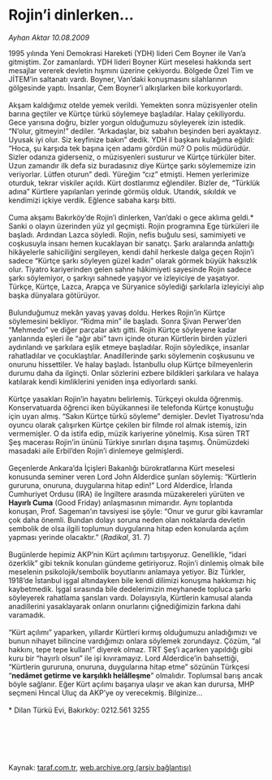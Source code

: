 # Rojin’i dinlerken...

*Ayhan Aktar 10.08.2009*

<div class="taraf_structure_2col_1zq">
<div class="margen_n">



 <p>1995 yılında Yeni Demokrasi Hareketi (YDH) lideri Cem Boyner ile Van’a gitmiştim. Zor zamanlardı. YDH lideri Boyner Kürt meselesi hakkında sert mesajlar vererek devletin hışmını üzerine çekiyordu. Bölgede Özel Tim ve JİTEM’in saltanatı vardı. Boyner, Van’daki konuşmasını silahlarının gölgesinde yaptı. İnsanlar, Cem Boyner’i alkışlarken bile korkuyorlardı. <br/><br/>Akşam kaldığımız otelde yemek verildi. Yemekten sonra müzisyenler otelin barına geçtiler ve Kürtçe türkü söylemeye başladılar. Halay çekiliyordu. Gece yarısına doğru, bizler yorgun olduğumuzu söyleyerek izin istedik. “N’olur, gitmeyin!” dediler. “Arkadaşlar, biz sabahın beşinden beri ayaktayız. Uyusak iyi olur. Siz keyfinize bakın” dedik. YDH il başkanı kulağıma eğildi: “Hoca, şu karşıda tek başına içen adamı gördün mü? O polis müdürüdür. Sizler odanıza giderseniz, o müzisyenleri susturur ve Kürtçe türküler biter. Uzun zamandır ilk defa siz buradasınız diye Kürtçe şarkı söylememize izin veriyorlar. Lütfen oturun” dedi. Yüreğim “cız” etmişti. Hemen yerlerimize oturduk, tekrar viskiler açıldı. Kürt dostlarımız eğlendiler. Bizler de, “Türklük adına” Kürtlere yapılanları yerinde görmüş olduk. Utandık, sıkıldık ve kendimizi içkiye verdik. Eğlence sabaha karşı bitti. <br/><br/>Cuma akşamı Bakırköy’de Rojin’i dinlerken, Van’daki o gece aklıma geldi.* Sanki o olayın üzerinden yüz yıl geçmişti. Rojin programına Ege türküleri ile başladı. Ardından Lazca söyledi. Rojin, nefis buğulu sesi, samimiyeti ve coşkusuyla insanı hemen kucaklayan bir sanatçı. Şarkı aralarında anlattığı hikâyelerle sahiciliğini sergileyen, kendi dahil herkesle dalga geçen Rojin’i sadece “Kürtçe şarkı söyleyen güzel kadın” olarak görmek büyük haksızlık olur. Tiyatro kariyerinden gelen sahne hâkimiyeti sayesinde Rojin sadece şarkı söylemiyor, o şarkıyı sahnede yaşıyor ve izleyiciye de yaşatıyor. Türkçe, Kürtçe, Lazca, Arapça ve Süryanice söylediği şarkılarla izleyiciyi alıp başka dünyalara götürüyor. <br/><br/>Bulunduğumuz mekân yavaş yavaş doldu. Herkes Rojin’in Kürtçe söylemesini bekliyor. “Ridma min” ile başladı. Sonra Şivan Perwer’den “Mehmedo” ve diğer parçalar aktı gitti. Rojin Kürtçe söyleyene kadar yanlarında eşleri ile “ağır abi” tavrı içinde oturan Kürtlerin birden yüzleri aydınlandı ve şarkılara eşlik etmeye başladılar. Rojin söyledikçe, insanlar rahatladılar ve çocuklaştılar. Anadillerinde şarkı söylemenin coşkusunu ve onurunu hissettiler. Ve halay başladı. İstanbullu olup Kürtçe bilmeyenlerin durumu daha da ilginçti. Onlar sözlerini ezbere bildikleri şarkılara ve halaya katılarak kendi kimliklerini yeniden inşa ediyorlardı sanki. <br/><br/>Kürtçe yasakları Rojin’in hayatını belirlemiş. Türkçeyi okulda öğrenmiş. Konservatuarda öğrenci iken büyükannesi ile telefonda Kürtçe konuştuğu için uyarı almış. “Sakın Kürtçe türkü söyleme” demişler. Devlet Tiyatrosu’nda oyuncu olarak çalışırken Kürtçe çekilen bir filmde rol almak istemiş, izin vermemişler. O da istifa edip, müzik kariyerine yönelmiş. Kısa süren TRT Şeş macerası Rojin’in ününü Türkiye sınırları dışına taşımış. Önümüzdeki masadaki aile Erbil’den Rojin’i dinlemeye gelmişlerdi. <br/><br/>Geçenlerde Ankara’da İçişleri Bakanlığı bürokratlarına Kürt meselesi konusunda seminer veren Lord John Alderdice şunları söylemiş: “Kürtlerin gururuna, onuruna, duygularına hitap edin!” Lord Alderdice, İrlanda Cumhuriyet Ordusu (IRA) ile İngiltere arasında müzakereleri yürüten ve <b>Hayırlı Cuma</b> (Good Friday) anlaşmasının mimarıdır. Aynı toplantıda konuşan, Prof. Sageman’ın tavsiyesi ise şöyle: “Onur ve gurur gibi kavramlar çok daha önemli. Bundan dolayı soruna neden olan noktalarda devletin sembolik de olsa ilgili toplumun duygularına hitap eden konularda açılım yapması yerinde olacaktır.” (<i>Radikal</i>, 31. 7) <br/><br/>Bugünlerde hepimiz AKP’nin Kürt açılımını tartışıyoruz. Genellikle, “idari özerklik” gibi teknik konuları gündeme getiriyoruz. Rojin’i dinlemiş olmak bile meselenin psikolojik/sembolik boyutlarını anlamaya yetiyor. Biz Türkler, 1918’de İstanbul işgal altındayken bile kendi dilimizi konuşma hakkımızı hiç kaybetmedik. İşgal sırasında bile dedelerimizin meyhanede topluca şarkı söyleyerek rahatlama şansları vardı. Dolayısıyla, Kürtlerin kamusal alanda anadillerini yasaklayarak onların onurlarını çiğnediğimizin farkına dahi varamadık. <br/><br/>“Kürt açılımı” yaparken, yıllardır Kürtleri kırmış olduğumuzu anladığımızı ve bunun nihayet bilincine vardığımızı onlara söylemek zorundayız. Çözüm, “al hakkını, tepe tepe kullan!” diyerek olmaz. TRT Şeş’i açarken yapıldığı gibi kuru bir “hayırlı olsun” ile işi kıvıramayız. Lord Alderdice’in bahsettiği, “Kürtlerin gururuna, onuruna, duygularına hitap etme” sözünün Türkçesi “<b>nedâmet getirme ve karşılıklı helâlleşme</b>” olmalıdır. Toplumsal barış ancak böyle sağlanır. Eğer Kürt açılımı başarıya ulaşır ve akan kan durursa, MHP seçmeni Hıncal Uluç da AKP’ye oy verecekmiş. Bilginize... <br/><br/>* Dilan Türkü Evi, Bakırköy: 0212.561 3255</p>
<br/>
<br/>
<br/>



<br/>


<div id="taraf_not">
</div>

</div>


</div>

Kaynak: [taraf.com.tr](http://taraf.com.tr:80/makale/7070.htm), [web.archive.org (arşiv bağlantısı)](http://web.archive.org/web/20100111221100/http://taraf.com.tr:80/makale/7070.htm)
